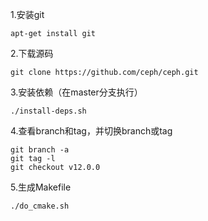 1.安装git

`apt-get install git`

2.下载源码

```
git clone https://github.com/ceph/ceph.git
```

3.安装依赖（在master分支执行）

```
./install-deps.sh
```

4.查看branch和tag，并切换branch或tag

```
git branch -a
git tag -l
git checkout v12.0.0
```

5.生成Makefile

```
./do_cmake.sh
```



